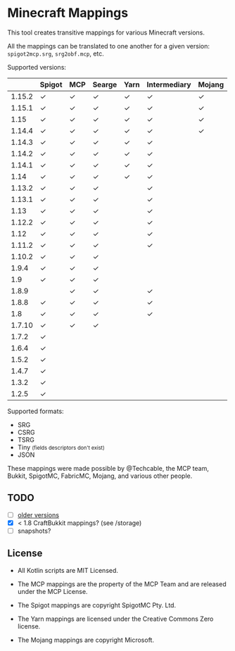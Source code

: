 # Minecraft Mappings

This tool creates transitive mappings for various Minecraft versions.

All the mappings can be translated to one another for a given version: `spigot2mcp.srg`, `srg2obf.mcp`, etc.

Supported versions:

|        | Spigot   | MCP      | Searge   | Yarn     | Intermediary | Mojang   |
|--------|----------|----------|----------|----------|--------------|----------|
| 1.15.2 | &#x2713; | &#x2713; | &#x2713; | &#x2713; | &#x2713;     | &#x2713; |
| 1.15.1 | &#x2713; | &#x2713; | &#x2713; | &#x2713; | &#x2713;     | &#x2713; |
| 1.15   | &#x2713; | &#x2713; | &#x2713; | &#x2713; | &#x2713;     | &#x2713; |
| 1.14.4 | &#x2713; | &#x2713; | &#x2713; | &#x2713; | &#x2713;     | &#x2713; |
| 1.14.3 | &#x2713; | &#x2713; | &#x2713; | &#x2713; | &#x2713;     |          |
| 1.14.2 | &#x2713; | &#x2713; | &#x2713; | &#x2713; | &#x2713;     |          |
| 1.14.1 | &#x2713; | &#x2713; | &#x2713; | &#x2713; | &#x2713;     |          |
| 1.14   | &#x2713; | &#x2713; | &#x2713; | &#x2713; | &#x2713;     |          |
| 1.13.2 | &#x2713; | &#x2713; | &#x2713; |          | &#x2713;     |          |
| 1.13.1 | &#x2713; | &#x2713; | &#x2713; |          | &#x2713;     |          |
| 1.13   | &#x2713; | &#x2713; | &#x2713; |          | &#x2713;     |          |
| 1.12.2 | &#x2713; | &#x2713; | &#x2713; |          | &#x2713;     |          |
| 1.12   | &#x2713; | &#x2713; | &#x2713; |          | &#x2713;     |          |
| 1.11.2 | &#x2713; | &#x2713; | &#x2713; |          | &#x2713;     |          |
| 1.10.2 | &#x2713; | &#x2713; | &#x2713; |          |              |          |
| 1.9.4  | &#x2713; | &#x2713; | &#x2713; |          |              |          |
| 1.9    | &#x2713; | &#x2713; | &#x2713; |          |              |          |
| 1.8.9  |          | &#x2713; | &#x2713; |          | &#x2713;     |          |
| 1.8.8  | &#x2713; | &#x2713; | &#x2713; |          | &#x2713;     |          |
| 1.8    | &#x2713; | &#x2713; | &#x2713; |          | &#x2713;     |          |
| 1.7.10 | &#x2713; | &#x2713; | &#x2713; |          |              |          |
| 1.7.2  | &#x2713; |          |          |          |              |          |
| 1.6.4  | &#x2713; |          |          |          |              |          |
| 1.5.2  | &#x2713; |          |          |          |              |          |
| 1.4.7  | &#x2713; |          |          |          |              |          |
| 1.3.2  | &#x2713; |          |          |          |              |          |
| 1.2.5  | &#x2713; |          |          |          |              |          |

Supported formats:

- SRG
- CSRG
- TSRG
- Tiny <small>(fields descriptors don't exist)</small>
- JSON

These mappings were made possible by @Techcable, the MCP team, Bukkit, SpigotMC, FabricMC, Mojang, and various other people.

## TODO

- [ ] [older versions](https://github.com/agaricusb/MinecraftRemapping)
- [x] < 1.8 CraftBukkit mappings? (see /storage)
- [ ] snapshots?

## License

* All Kotlin scripts are MIT Licensed.

* The MCP mappings are the property of the MCP Team and are released under the MCP License.

* The Spigot mappings are copyright SpigotMC Pty. Ltd.

* The Yarn mappings are licensed under the Creative Commons Zero license.

* The Mojang mappings are copyright Microsoft.
